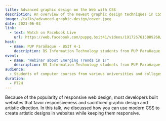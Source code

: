 ```yaml
---
title: Advanced graphic design on the Web with CSS
description: An overview of the newest graphic design techniques in CSS
image: /talks/advanced-graphic-design/cover.jpeg
date: 2021-06-03
link:
  - text: Watch on Facebook Live
    url: https://web.facebook.com/puppq.bsit41/videos/1917267615089268/
host:
  - name: PUP Parañaque - BSIT 4-1
    description: BS Information Technology students from PUP Parañaque
event: 
  - name: "Webinar about Emerging Trends in IT"
    description: BS Information Technology students from PUP Parañaque
audience:
  - Students of computer courses from various universities and colleges
duration:
  - PT2H
---
```


Because of the popularity of responsive web design, most developers built websites that favor responsiveness and sacrificed graphic design and artistic direction. In this talk, we discussed how you can use modern CSS to create artistic designs in websites while keeping them responsive.